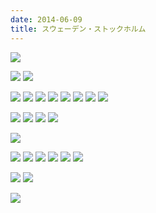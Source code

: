 ```yaml
---
date: 2014-06-09
title: スウェーデン・ストックホルム
---
```


![](https://c3.staticflickr.com/3/2909/14395180872_b306f1f88e_k.jpg)

![](https://c4.staticflickr.com/4/3921/14416709643_bd5d54f37d_k.jpg)
![](https://c4.staticflickr.com/4/3849/14395466004_1fa4d3e55b_k.jpg)


![](https://c4.staticflickr.com/4/3908/14393181421_8b11c5ea69_k.jpg)
![](https://c2.staticflickr.com/6/5502/14209890609_7d546d700d_k.jpg)
![](https://c2.staticflickr.com/6/5529/14396539755_0c51d9d8df_k.jpg)
![](https://c3.staticflickr.com/3/2929/14395173692_8747297bca_k.jpg)
![](https://c4.staticflickr.com/4/3895/14396534085_fff3db3f53_k.jpg)
![](https://c2.staticflickr.com/6/5589/14209919518_4b5e92c4b2_k.jpg)
![](https://c2.staticflickr.com/6/5558/14209883149_70b7ba88e1_k.jpg)
![](https://c3.staticflickr.com/3/2902/14210078937_72cebc9a1a_k.jpg)

![](https://c2.staticflickr.com/6/5279/14416614473_9a0770a0bd_k.jpg)
![](https://c2.staticflickr.com/6/5484/14210077257_88474bb045_k.jpg)
![](https://c3.staticflickr.com/3/2908/14373406676_cefac9e440_k.jpg)
![](https://c4.staticflickr.com/4/3912/14209932840_3dc66f07ea_k.jpg)

![](https://c4.staticflickr.com/4/3851/14393164141_f420c10702_k.jpg)


![](https://c3.staticflickr.com/3/2935/14209906778_9635b3dbeb_k.jpg)
![](https://c2.staticflickr.com/6/5071/14393161551_563c8f7629_k.jpg)
![](https://c2.staticflickr.com/6/5193/14416688023_52e493e144_k.jpg)
![](https://c4.staticflickr.com/4/3888/14396519525_3fc05d2e6a_k.jpg)
![](https://c2.staticflickr.com/6/5152/14209903418_0de018f7f7_k.jpg)
![](https://c4.staticflickr.com/4/3836/14416685843_99580e0f59_k.jpg)

![](https://c3.staticflickr.com/3/2933/14395439284_53a70a89a4_k.jpg)
![](https://c4.staticflickr.com/4/3883/14396518085_b30c0b5909_k.jpg)

![](https://c4.staticflickr.com/4/3923/14209866269_3d4a7bee11_k.jpg)
